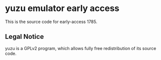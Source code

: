 yuzu emulator early access
=============

This is the source code for early-access 1785.

## Legal Notice

yuzu is a GPLv2 program, which allows fully free redistribution of its source code.